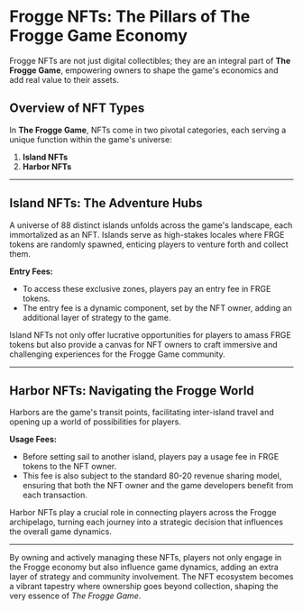 # Frogge NFTs: The Pillars of The Frogge Game Economy

Frogge NFTs are not just digital collectibles; they are an integral part of **The Frogge Game**, empowering owners to shape the game's economics and add real value to their assets.

## Overview of NFT Types

In **The Frogge Game**, NFTs come in two pivotal categories, each serving a unique function within the game's universe:

1. **Island NFTs**
2. **Harbor NFTs**

---

## Island NFTs: The Adventure Hubs

A universe of 88 distinct islands unfolds across the game's landscape, each immortalized as an NFT. Islands serve as high-stakes locales where FRGE tokens are randomly spawned, enticing players to venture forth and collect them.

**Entry Fees:**
- To access these exclusive zones, players pay an entry fee in FRGE tokens.
- The entry fee is a dynamic component, set by the NFT owner, adding an additional layer of strategy to the game.

Island NFTs not only offer lucrative opportunities for players to amass FRGE tokens but also provide a canvas for NFT owners to craft immersive and challenging experiences for the Frogge Game community.

---

## Harbor NFTs: Navigating the Frogge World

Harbors are the game's transit points, facilitating inter-island travel and opening up a world of possibilities for players.

**Usage Fees:**
- Before setting sail to another island, players pay a usage fee in FRGE tokens to the NFT owner.
- This fee is also subject to the standard 80-20 revenue sharing model, ensuring that both the NFT owner and the game developers benefit from each transaction.

Harbor NFTs play a crucial role in connecting players across the Frogge archipelago, turning each journey into a strategic decision that influences the overall game dynamics.

---

By owning and actively managing these NFTs, players not only engage in the Frogge economy but also influence game dynamics, adding an extra layer of strategy and community involvement. The NFT ecosystem becomes a vibrant tapestry where ownership goes beyond collection, shaping the very essence of *The Frogge Game*.
